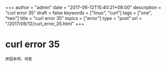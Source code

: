 +++
author = "admin"
date = "2017-06-12T15:40:21+08:00"
description = "curl error 35"
draft = false
keywords = ["linux", "curl"]
tags = ["one", "two"]
title = "curl error 35"
topics = ["error"]
type = "post"
url = "/2017/06/12/curl_error_35.html"
+++

# curl error 35

	原因未明，待查